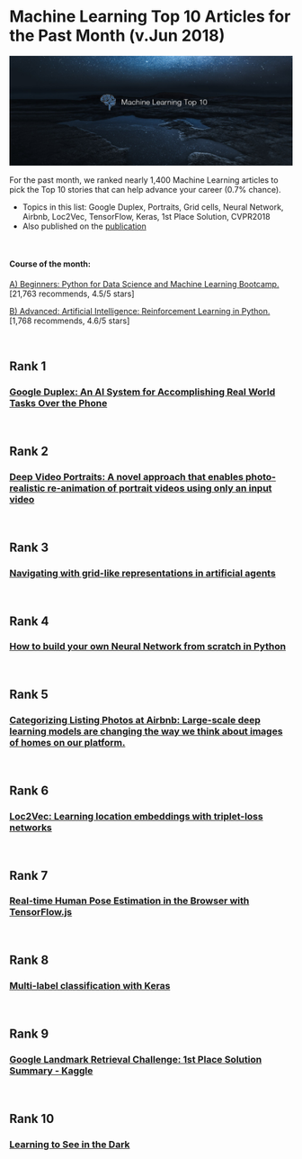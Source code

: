 # Machine Learning Top 10 Articles for the Past Month (v.Jun 2018)

<img src="june-ml-top10.jpg" width="800" alt="Mybridge"></a>

For the past month, we ranked nearly 1,400 Machine Learning articles to pick the Top 10 stories that can help advance your career (0.7% chance).
 
* Topics in this list: Google Duplex, Portraits, Grid cells, Neural Network, Airbnb, Loc2Vec, TensorFlow, Keras, 1st Place Solution, CVPR2018
* Also published on the [publication](https://goo.gl/8F7XQK)

<br>

#### Course of the month:

[A) Beginners: Python for Data Science and Machine Learning Bootcamp.](http://bit.ly/2Eso3R0) [21,763 recommends, 4.5/5 stars]

[B) Advanced: Artificial Intelligence: Reinforcement Learning in Python.](http://bit.ly/2HzWgyV) [1,768 recommends, 4.6/5 stars]

<br>

## Rank 1
### [Google Duplex: An AI System for Accomplishing Real World Tasks Over the Phone](https://ai.googleblog.com/2018/05/duplex-ai-system-for-natural-conversation.html?utm_source=mybridge&utm_medium=blog&utm_campaign=read_more)


<br>

## Rank 2
### [Deep Video Portraits: A novel approach that enables photo-realistic re-animation of portrait videos using only an input video](https://www.youtube.com/watch?v=qc5P2bvfl44&feature=youtu.be&t=7s?utm_source=mybridge&utm_medium=blog&utm_campaign=read_more)


<br>

## Rank 3
### [Navigating with grid-like representations in artificial agents](https://deepmind.com/blog/grid-cells?utm_source=mybridge&utm_medium=blog&utm_campaign=read_more)


<br>

## Rank 4
### [How to build your own Neural Network from scratch in Python](https://towardsdatascience.com/how-to-build-your-own-neural-network-from-scratch-in-python-68998a08e4f6?utm_source=mybridge&utm_medium=blog&utm_campaign=read_more)


<br>

## Rank 5
### [Categorizing Listing Photos at Airbnb: Large-scale deep learning models are changing the way we think about images of homes on our platform.](https://medium.com/airbnb-engineering/categorizing-listing-photos-at-airbnb-f9483f3ab7e3?utm_source=mybridge&utm_medium=blog&utm_campaign=read_more)


<br>

## Rank 6
### [Loc2Vec: Learning location embeddings with triplet-loss networks](http://www.sentiance.com/2018/05/03/loc2vec-learning-location-embeddings-w-triplet-loss-networks?utm_source=mybridge&utm_medium=blog&utm_campaign=read_more)


<br>

## Rank 7
### [Real-time Human Pose Estimation in the Browser with TensorFlow.js](https://medium.com/tensorflow/real-time-human-pose-estimation-in-the-browser-with-tensorflow-js-7dd0bc881cd5?utm_source=mybridge&utm_medium=blog&utm_campaign=read_more)


<br>

## Rank 8
### [Multi-label classification with Keras](https://www.pyimagesearch.com/2018/05/07/multi-label-classification-with-keras?utm_source=mybridge&utm_medium=blog&utm_campaign=read_more)


<br>

## Rank 9
### [Google Landmark Retrieval Challenge: 1st Place Solution Summary - Kaggle](https://www.kaggle.com/c/landmark-retrieval-challenge/discussion/57855?utm_source=mybridge&utm_medium=blog&utm_campaign=read_more)


<br>

## Rank 10
### [Learning to See in the Dark](https://arxiv.org/abs/1805.01934?utm_source=mybridge&utm_medium=blog&utm_campaign=read_more)

